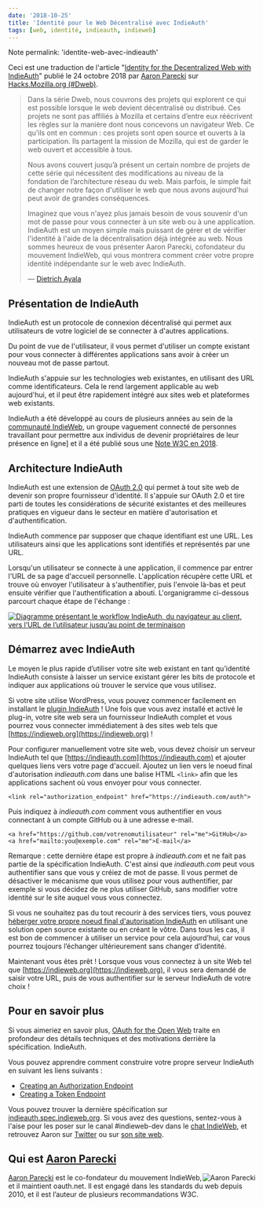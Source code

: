 ```yaml
---
date: '2018-10-25'
title: 'Identité pour le Web Décentralisé avec IndieAuth'
tags: [web, identité, indieauth, indieweb]
---
```


Note permalink: 'identite-web-avec-indieauth'

Ceci est une traduction de l'article "[Identity for the Decentralized Web with IndieAuth](https://hacks.mozilla.org/2018/10/dweb-identity-for-the-decentralized-web-with-indieauth/)" publié le 24 octobre 2018 par [Aaron Parecki](https://aaronparecki.com/) sur [Hacks.Mozilla.org (#Dweb)](https://hacks.mozilla.org/category/dweb/).

<blockquote><p>Dans la série Dweb, nous couvrons des projets qui explorent ce qui est possible lorsque le web devient décentralisé ou distribué. Ces projets ne sont pas affiliés à Mozilla et certains d’entre eux réécrivent les règles sur la manière dont nous concevons un navigateur Web. Ce qu’ils ont en commun : ces projets sont open source et ouverts à la participation. Ils partagent la mission de Mozilla, qui est de garder le web ouvert et accessible à tous.</p>
<p>Nous avons couvert jusqu’à présent un certain nombre de projets de cette série qui nécessitent des modifications au niveau de la fondation de l’architecture réseau du web. Mais parfois, le simple fait de changer notre façon d'utiliser le web que nous avons aujourd'hui peut avoir de grandes conséquences.
</p>

<p>Imaginez que vous n'ayez plus jamais besoin de vous souvenir d'un mot de passe pour vous connecter à un site web ou à une application. IndieAuth est un moyen simple mais puissant de gérer et de vérifier l'identité à l'aide de la décentralisation déjà intégrée au web. Nous sommes heureux de vous présenter Aaron Parecki, cofondateur du mouvement IndieWeb, qui vous montrera comment créer votre propre identité indépendante sur le web avec IndieAuth.</p>

<footer>— <a href="https://mastodon.social/@dietrich">Dietrich Ayala</a></footer>
</blockquote>

## Présentation de IndieAuth

IndieAuth est un protocole de connexion décentralisé qui permet aux utilisateurs de votre logiciel de se connecter à d'autres applications.

Du point de vue de l'utilisateur, il vous permet d'utiliser un compte existant pour vous connecter à différentes applications sans avoir à créer un nouveau mot de passe partout.

IndieAuth s'appuie sur les technologies web existantes, en utilisant des URL comme identificateurs. Cela le rend largement applicable au web aujourd'hui, et il peut être rapidement intégré aux sites web et plateformes web existants.

IndieAuth a été développé au cours de plusieurs années au sein de la [communauté IndieWeb](https://indieweb.org/), un groupe vaguement connecté de personnes travaillant pour permettre aux individus de devenir propriétaires de leur présence en ligne] et il a été publié sous une [Note W3C en 2018](https://www.w3.org/TR/indieauth/).


## Architecture IndieAuth

IndieAuth est une extension de [OAuth 2.0](https://oauth.net/2/) qui permet à tout site web de devenir son propre fournisseur d'identité. Il s'appuie sur OAuth 2.0 et tire parti de toutes les considérations de sécurité existantes et des meilleures pratiques en vigueur dans le secteur en matière d'autorisation et d'authentification.

IndieAuth commence par supposer que chaque identifiant est une URL. Les utilisateurs ainsi que les applications sont identifiés et représentés par une URL.

Lorsqu'un utilisateur se connecte à une application, il commence par entrer l'URL de sa page d'accueil personnelle. L'application récupère cette URL et trouve où envoyer l'utilisateur à s'authentifier, puis l'envoie là-bas et peut ensuite vérifier que l'authentification a abouti. L'organigramme ci-dessous parcourt chaque étape de l'échange :

[![Diagramme présentant le workflow IndieAuth, du navigateur au client, vers l’URL de l’utilisateur jusqu’au point de terminaison](https://2r4s9p1yi1fa2jd7j43zph8r-wpengine.netdna-ssl.com/files/2018/10/IndieAuth-diagram-.jpg)](https://2r4s9p1yi1fa2jd7j43zph8r-wpengine.netdna-ssl.com/files/2018/10/IndieAuth-diagram-.jpg)

## Démarrez avec IndieAuth

Le moyen le plus rapide d’utiliser votre site web existant en tant qu’identité IndieAuth consiste à laisser un service existant gérer les bits de protocole et indiquer aux applications où trouver le service que vous utilisez.

Si votre site utilise WordPress, vous pouvez commencer facilement en installant le [plugin IndieAuth](https://wordpress.org/plugins/indieauth/) !  Une fois que vous avez installé et activé le plug-in, votre site web sera un fournisseur IndieAuth complet et vous pourrez vous connecter immédiatement à des sites web tels que [https://indieweb.org](https://indieweb.org) !

Pour configurer manuellement votre site web, vous devez choisir un serveur IndieAuth tel que [https://indieauth.com](https://indieauth.com) et ajouter quelques liens vers votre page d'accueil. Ajoutez un lien vers le noeud final d'autorisation _indieauth.com_ dans une balise HTML `<link>` afin que les applications sachent où vous envoyer pour vous connecter.

    <link rel="authorization_endpoint" href="https://indieauth.com/auth">

Puis indiquez à _indieauth.com_ comment vous authentifier en vous connectant à un compte GitHub ou à une adresse e-mail.
    
    <a href="https://github.com/votrenomutilisateur" rel="me">GitHub</a>
    <a href="mailto:you@exemple.com" rel="me">E-mail</a>
  
Remarque : cette dernière étape est propre à _indieauth.com_ et ne fait pas partie de la spécification IndieAuth. C'est ainsi que _indieauth.com_ peut vous authentifier sans que vous y créiez de mot de passe. Il vous permet de désactiver le mécanisme que vous utilisez pour vous authentifier, par exemple si vous décidez de ne plus utiliser GitHub, sans modifier votre identité sur le site auquel vous vous connectez.

Si vous ne souhaitez pas du tout recourir à des services tiers, vous pouvez [héberger votre propre noeud final d'autorisation IndieAuth](https://indieweb.org/IndieAuth#Implementations) en utilisant une solution open source existante ou en créant le vôtre. Dans tous les cas, il est bon de commencer à utiliser un service pour cela aujourd’hui, car vous pourrez toujours l’échanger ultérieurement sans changer d’identité.

Maintenant vous êtes prêt ! Lorsque vous vous connectez à un site Web tel que [https://indieweb.org](https://indieweb.org), il vous sera demandé de saisir votre URL, puis de vous authentifier sur le serveur IndieAuth de votre choix !

## Pour en savoir plus

Si vous aimeriez en savoir plus, [OAuth for the Open Web](https://aaronparecki.com/2018/07/07/7/oauth-for-the-open-web) traite en profondeur des détails techniques et des motivations derrière la spécification. IndieAuth.

Vous pouvez apprendre comment construire votre propre serveur IndieAuth en suivant les liens suivants : 

  * [Creating an Authorization Endpoint](https://indieweb.org/authorization-endpoint)
  * [Creating a Token Endpoint](https://indieweb.org/token-endpoint)

Vous pouvez trouver la dernière spécification sur [indieauth.spec.indieweb.org](https://indieauth.spec.indieweb.org/). Si vous avez des questions, sentez-vous à l'aise pour les poser sur le canal #indieweb-dev dans le [chat IndieWeb](https://indieweb.org/discuss), et retrouvez Aaron sur [Twitter](https://twitter.com/aaronpk) ou sur [son site web](https://aaronparecki.com/aaronpk).

## Qui est [Aaron Parecki](https://aaronparecki.com/)

<span style = "float:right">![Aaron Parecki](https://2r4s9p1yi1fa2jd7j43zph8r-wpengine.netdna-ssl.com/files/2018/10/aaron@parecki.com_avatar_1539906454-64x64.jpg)</span>

[Aaron Parecki](https://aaronparecki.com) est le co-fondateur du mouvement IndieWeb, et il maintient oauth.net. Il est engagé dans les standards du web depuis 2010, et il est l’auteur de plusieurs recommandations W3C.




